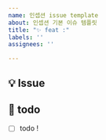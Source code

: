```yaml
---
name: 인셉션 issue template
about: 인셉션 기본 이슈 템플릿
title: "✨ feat :"
labels: ''
assignees: ''

---
```


## 💡 Issue
<!-- 이슈에 대한 내용을 설명해주세요. -->

## 📝  todo
- [ ] todo !
<!-- 해야 할 일들을 적어주세요. -->